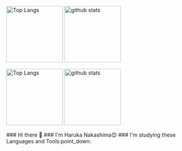<p align="left"> 
  <img alt="Top Langs" height="150px" src="https://github-readme-stats.vercel.app/api/top-langs/?username=HarukaNakashima&layout=compact&show_icons=true＆count_private=true" />
  <img alt="github stats" height="150px" src="https://github-readme-stats.vercel.app/api?username=HarukaNakashima&show_icons=ture" />
</p>
<p align="left"> 
  <img alt="Top Langs" height="150px" src="https://github-readme-stats.vercel.app/api/top-langs/?username=HarukaNakashima&layout=compact&show_icons=true" />
  <img alt="github stats" height="150px" src="https://github-readme-stats.vercel.app/api?username=HarukaNakashima&show_icons=ture" />
</p>
### Hi there 👋
### I'm Haruka Nakashima😊
### I'm studying these Languages and Tools:point_down:

<!--
**HarukaNakashima/HarukaNakashima** is a ✨ _special_ ✨ repository because its `README.md` (this file) appears on your GitHub profile.

Here are some ideas to get you started:

- 🔭 I’m currently working on ...
- 🌱 I’m currently learning ...
- 👯 I’m looking to collaborate on ...
- 🤔 I’m looking for help with ...
- 💬 Ask me about ...
- 📫 How to reach me: ...
- 😄 Pronouns: ...
- ⚡ Fun fact: ...
-->
